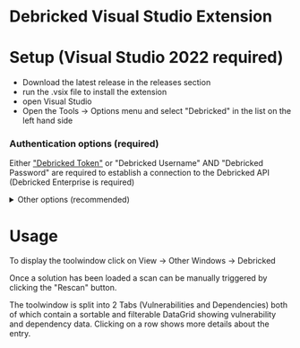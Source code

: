 # Debricked Visual Studio Extension


# Setup (Visual Studio 2022 required)

- Download the latest release in the releases section
- run the .vsix file to install the extension
- open Visual Studio
- Open the Tools -> Options menu and select "Debricked" in the list on the left hand side

### Authentication options (required)
Either ["Debricked Token"](https://docs.debricked.com/product/administration/generate-access-token) or "Debricked Username" AND "Debricked Password" are required to establish a connection to the Debricked API (Debricked Enterprise is required)

<details>
###  <summary>Other options (recommended)</summary>

### Connection options (optional)
Configure an optional proxy and enable "Ignore certificate errors" if required

### Scan settings (recommended)
- Data refresh interval: Number of hours until a full data refresh is done. Until the timeout is reached the extension incrementally updates collected data to reduce the number of API calls.
- Enable Fingerprinting: If enabled the debricked scan will include a [binary fingerprint analysis](https://docs.debricked.com/tools-and-integrations/cli/debricked-cli/file-fingerprinting)
- Exclusions: Items to exclude during resolve and scan actions (one per line)
- Scan entire Solution: If enabled the entire solution (all projects) is scanned. If disabled only the active project is scanned.
- Repository type: See description below
- Persistent repository mapping strategy: See description below
- Temporary repository mapping strategy: See description below


Repository mapping:
There are two types of repository mapping the extension can use, the chosen repository type and associated mapping strategy have a major impact on data retention and hygiene in your Debricked tenant.
The two types of repositories are "persistent" and "temporary" repositories. 


Persistent Repositories:

When using a persistent repository the extension will map a Visual Studio solution or project to a Debricked repository (either existing or automatically created). The repository in question will persist and each consecutive scan will be uploaded to the mapped repository. Be aware that Debricked essentially overwrites old results with new ones. Dont apply this on repositories you are actually using to monitor your pipeline health.
When using a persistent repository the extension will incrementally pull new scan results to preserve API calls.

For persistent repositories there are 3 mapping strategy options:
- AutoDetectThenSolutionName: The extension will run ["debricked scan"](https://docs.debricked.com/tools-and-integrations/cli/debricked-cli#scan) without the -repository and -commit parameter the first time a project is scanned. If the debricked CLI fails to detect a repository the solution- or projectname will be used as the repository name.
- AutoDetectThenRepoID: The extension will run ["debricked scan"](https://docs.debricked.com/tools-and-integrations/cli/debricked-cli#scan) without the -repository and -commit parameter the first time a project is scanned. If the debricked CLI fails to detect a repository the extension will present the user with a list of existing repositories to choose from.
- AlwaysAskRepoID: The extension will always present the user with a list of existing repositories to choose from.

Temporary Repositories:

When using a temporary repository the extension will create a repository for each scan. The repository will be deleted automatically once results have been pulled from the API. 
Mapping strategies for temporary repositories enable you to link these temporary repositories with an existing persistent one. This mapping is used by the extension to copy any applicable rules from the mapped repository to ensure proper policy validation.

For temporary repositories there are 2 mapping strategy options:
- AlwaysAskRepoID: The extension will always present the user with a list of existing repositories to choose from.
- NoMapping: No mapping is applied, only rules marked as default rules will be evaluated.

### Triggers (optional)
- After build (always): Triggers a rescan after the Solution or Project is built, regardless of the build being followed by a debug session
- After build (unless debugging): Triggers a rescan after the Solution or Project is built, unless the build is followed by a debug session
- On reference added: Triggers a rescan when a reference is added (currently supported for C#, VB)
  
</details>


# Usage
To display the toolwindow click on View -> Other Windows -> Debricked

Once a solution has been loaded a scan can be manually triggered by clicking the "Rescan" button.

The toolwindow is split into 2 Tabs (Vulnerabilities and Dependencies) both of which contain a sortable and filterable DataGrid showing vulnerability and dependency data. Clicking on a row shows more details about the entry.
